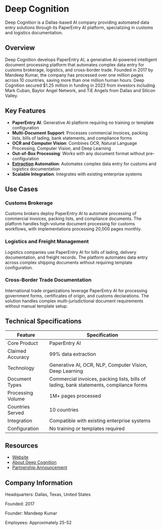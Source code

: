 # Deep Cognition

Deep Cognition is a Dallas-based AI company providing automated data entry solutions through its PaperEntry AI platform, specializing in customs and logistics documentation.

## Overview

Deep Cognition develops PaperEntry AI, a generative AI-powered intelligent document processing platform that automates complex data entry for customs brokerage, logistics, and cross-border trade. Founded in 2017 by Mandeep Kumar, the company has processed over one million pages across 10 countries, saving more than one million human hours. Deep Cognition secured $1.25 million in funding in 2023 from investors including Mark Cuban, Baylor Angel Network, and TiE Angels from Dallas and Silicon Valley.

## Key Features

- **PaperEntry AI**: Generative AI platform requiring no training or template configuration
- **Multi-Document Support**: Processes commercial invoices, packing lists, bills of lading, bank statements, and compliance forms
- **OCR and Computer Vision**: Combines OCR, Natural Language Processing, Computer Vision, and Deep Learning
- **Out-of-Box Processing**: Works with any document format without pre-configuration
- **[Extraction](../../capabilities/extraction/index.md) Automation**: Automates complex data entry for customs and logistics documentation
- **Scalable Integration**: Integrates with existing enterprise systems

## Use Cases

### Customs Brokerage
Customs brokers deploy PaperEntry AI to automate processing of commercial invoices, packing lists, and compliance documents. The platform handles high-volume document processing for customs workflows, with implementations processing 20,000 pages monthly.

### Logistics and Freight Management
Logistics companies use PaperEntry AI for bills of lading, delivery documentation, and freight records. The platform automates data entry across complex shipping documents without requiring template configuration.

### Cross-Border Trade Documentation
International trade organizations leverage PaperEntry AI for processing government forms, certificates of origin, and customs declarations. The solution handles complex multi-jurisdictional document requirements without manual template setup.

## Technical Specifications

| Feature | Specification |
|---------|---------------|
| Core Product | PaperEntry AI |
| Claimed Accuracy | 99% data extraction |
| Technology | Generative AI, OCR, NLP, Computer Vision, Deep Learning |
| Document Types | Commercial invoices, packing lists, bills of lading, bank statements, compliance forms |
| Processing Volume | 1M+ pages processed |
| Countries Served | 10 countries |
| Integration | Compatible with existing enterprise systems |
| Configuration | No training or templates required |

## Resources

- [Website](https://deepcognition.ai)
- [About Deep Cognition](https://deepcognition.ai/about-us/)
- [Partnership Announcement](https://deepcognition.ai/deep-cognition-and-soft-freight-logic-partnership/)

## Company Information

Headquarters: Dallas, Texas, United States

Founded: 2017

Founder: Mandeep Kumar

Employees: Approximately 25-52 